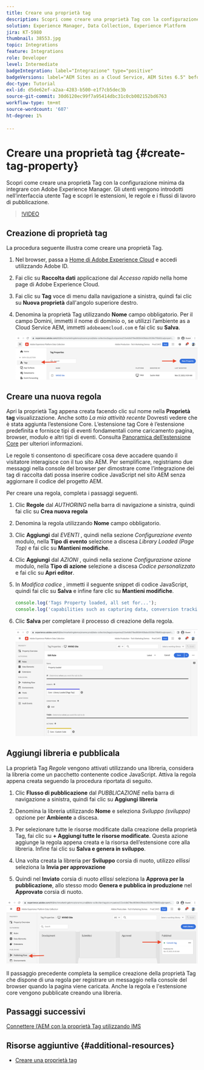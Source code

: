 ```yaml
---
title: Creare una proprietà tag
description: Scopri come creare una proprietà Tag con la configurazione minima da integrare con l’AEM. Gli utenti vengono introdotti nell’interfaccia utente Tag e scopri le estensioni, le regole e i flussi di lavoro di pubblicazione.
solution: Experience Manager, Data Collection, Experience Platform
jira: KT-5980
thumbnail: 38553.jpg
topic: Integrations
feature: Integrations
role: Developer
level: Intermediate
badgeIntegration: label="Integrazione" type="positive"
badgeVersions: label="AEM Sites as a Cloud Service, AEM Sites 6.5" before-title="false"
doc-type: Tutorial
exl-id: d5de62ef-a2aa-4283-b500-e1f7cb5dec3b
source-git-commit: 30d6120ec99f7a95414dbc31c0cb002152bd6763
workflow-type: tm+mt
source-wordcount: '607'
ht-degree: 1%

---
```


# Creare una proprietà tag {#create-tag-property}

Scopri come creare una proprietà Tag con la configurazione minima da integrare con Adobe Experience Manager. Gli utenti vengono introdotti nell’interfaccia utente Tag e scopri le estensioni, le regole e i flussi di lavoro di pubblicazione.

>[!VIDEO](https://video.tv.adobe.com/v/38553?quality=12&learn=on)

## Creazione di proprietà tag

La procedura seguente illustra come creare una proprietà Tag.

1. Nel browser, passa a [Home di Adobe Experience Cloud](https://experience.adobe.com/) e accedi utilizzando Adobe ID.

1. Fai clic su **Raccolta dati** applicazione dal _Accesso rapido_ nella home page di Adobe Experience Cloud.

1. Fai clic su **Tag** voce di menu dalla navigazione a sinistra, quindi fai clic su **Nuova proprietà** dall&#39;angolo superiore destro.

1. Denomina la proprietà Tag utilizzando **Nome** campo obbligatorio. Per il campo Domini, immetti il nome di dominio o, se utilizzi l’ambiente as a Cloud Service AEM, immetti `adobeaemcloud.com` e fai clic su **Salva**.

   ![Proprietà tag](assets/tag-properties.png)

## Creare una nuova regola

Apri la proprietà Tag appena creata facendo clic sul nome nella **Proprietà tag** visualizzazione. Anche sotto _La mia attività recente_ Dovresti vedere che è stata aggiunta l’estensione Core. L’estensione tag Core è l’estensione predefinita e fornisce tipi di eventi fondamentali come caricamento pagina, browser, modulo e altri tipi di eventi. Consulta [Panoramica dell’estensione Core](https://experienceleague.adobe.com/docs/experience-platform/tags/extensions/client/core/overview.html) per ulteriori informazioni.

Le regole ti consentono di specificare cosa deve accadere quando il visitatore interagisce con il tuo sito AEM. Per semplificare, registriamo due messaggi nella console del browser per dimostrare come l’integrazione dei tag di raccolta dati possa inserire codice JavaScript nel sito AEM senza aggiornare il codice del progetto AEM.

Per creare una regola, completa i passaggi seguenti.

1. Clic **Regole** dal _AUTHORING_ nella barra di navigazione a sinistra, quindi fai clic su **Crea nuova regola**

1. Denomina la regola utilizzando **Nome** campo obbligatorio.

1. Clic **Aggiungi** dal _EVENTI_ , quindi nella sezione _Configurazione evento_ modulo, nella **Tipo di evento** selezione a discesa _Library Loaded (Page Top)_ e fai clic su **Mantieni modifiche**.

1. Clic **Aggiungi** dal _AZIONI_ , quindi nella sezione _Configurazione azione_ modulo, nella **Tipo di azione** selezione a discesa _Codice personalizzato_ e fai clic su **Apri editor**.

1. In _Modifica codice_ , immetti il seguente snippet di codice JavaScript, quindi fai clic su **Salva** e infine fare clic su **Mantieni modifiche**.

   ```javascript
   console.log('Tags Property loaded, all set for...');
   console.log('capabilities such as capturing data, conversion tracking and delivering unique and personalized experiences');
   ```

1. Clic **Salva** per completare il processo di creazione della regola.

   ![Nuova regola](assets/new-rule.png)

## Aggiungi libreria e pubblicala

La proprietà Tag _Regole_ vengono attivati utilizzando una libreria, considera la libreria come un pacchetto contenente codice JavaScript. Attiva la regola appena creata seguendo la procedura riportata di seguito.

1. Clic **Flusso di pubblicazione** dal _PUBBLICAZIONE_ nella barra di navigazione a sinistra, quindi fai clic su **Aggiungi libreria**

1. Denomina la libreria utilizzando **Nome** e seleziona _Sviluppo (sviluppo)_ opzione per **Ambiente** a discesa.

1. Per selezionare tutte le risorse modificate dalla creazione della proprietà Tag, fai clic su **+ Aggiungi tutte le risorse modificate**. Questa azione aggiunge la regola appena creata e la risorsa dell’estensione core alla libreria. Infine fai clic su **Salva e genera in sviluppo**.

1. Una volta creata la libreria per **Sviluppo** corsia di nuoto, utilizzo _ellissi_ seleziona la **Invia per approvazione**

1. Quindi nel **Inviato** corsia di nuoto _ellissi_ seleziona la **Approva per la pubblicazione**, allo stesso modo **Genera e pubblica in produzione** nel **Approvato** corsia di nuoto.

![Libreria pubblicata](assets/published-library.png)


Il passaggio precedente completa la semplice creazione della proprietà Tag che dispone di una regola per registrare un messaggio nella console del browser quando la pagina viene caricata. Anche la regola e l&#39;estensione core vengono pubblicate creando una libreria.

## Passaggi successivi

[Connettere l’AEM con la proprietà Tag utilizzando IMS](connect-aem-tag-property-using-ims.md)


## Risorse aggiuntive {#additional-resources}

* [Creare una proprietà tag](https://experienceleague.adobe.com/docs/platform-learn/implement-in-websites/configure-tags/create-a-property.html)
